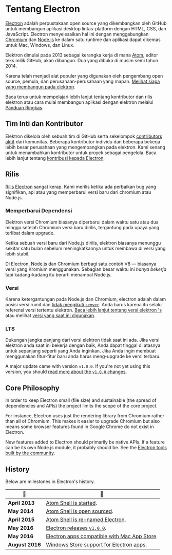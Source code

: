 # Tentang Electron

[Electron](https://electron.atom.io) adalah perpustakaan open source yang dikembangkan oleh GitHub untuk membangun aplikasi desktop lintas-platform dengan HTML, CSS, dan JavaScript. Electron menyelesaikan hal ini dengan menggabungkan [Chromium](https://www.chromium.org/Home) dan [Node.js](https://nodejs.org) ke dalam satu runtime dan aplikasi dapat dikemas untuk Mac, Windows, dan Linux.

Elektron dimulai pada 2013 sebagai kerangka kerja di mana [Atom](https://atom.io), editor teks milik GitHub, akan dibangun. Dua yang dibuka di musim semi tahun 2014.

Karena telah menjadi alat populer yang digunakan oleh pengembang open source, pemula, dan perusahaan-perusahaan yang mapan. [Melihat siapa yang membangun pada elektron](https://electron.atom.io/apps/).

Baca terus untuk mempelajari lebih lanjut tentang kontributor dan rilis elektron atau cara mulai membangun aplikasi dengan elektron melalui [Panduan Ringkas](quick-start.md).

## Tim Inti dan Kontributor

Elektron dikelola oleh sebuah tim di GitHub serta sekelompok [contributors aktif](https://github.com/electron/electron/graphs/contributors) dari komunitas. Beberapa kontributor individu dan beberapa bekerja lebih besar perusahaan yang mengembangkan pada elektron. Kami senang untuk menambahkan kontributor untuk proyek sebagai pengelola. Baca lebih lanjut tentang [kontribusi kepada Electron](https://github.com/electron/electron/blob/master/CONTRIBUTING.md).

## Rilis

[Rilis Electron](https://github.com/electron/electron/releases) sangat kerap. Kami merilis ketika ada perbaikan bug yang signifikan, api atau yang memperbarui versi baru dari chromium atau Node.js.

### Memperbarui Dependensi

Elektron versi Chromium biasanya diperbarui dalam waktu satu atau dua minggu setelah Chromium versi baru dirilis, tergantung pada upaya yang terlibat dalam upgrade.

Ketika sebuah versi baru dari Node.js dirilis, elektron biasanya menunggu sekitar satu bulan sebelum meningkatkannya untuk membawa di versi yang lebih stabil.

Di Electron, Node.js dan Chromium berbagi satu contoh V8 — biasanya versi yang Kromium menggunakan. Sebagian besar waktu ini *hanya bekerja* tapi kadang-kadang itu berarti menambal Node.js.

### Versi

Karena ketergantungan pada Node.js dan Chromium, electron adalah dalam posisi versi rumit dan [tidak mengikuti `semver`](http://semver.org). Anda harus karena itu selalu referensi versi tertentu elektron. [Baca lebih lanjut tentang versi elektron 's](https://electron.atom.io/docs/tutorial/electron-versioning/) atau melihat [versi yang saat ini digunakan](https://electron.atom.io/#electron-versions).

### LTS

Dukungan jangka panjang dari versi elektron tidak saat ini ada. Jika versi elektron anda saat ini bekerja dengan baik, Anda dapat tinggal di atasnya untuk sepanjang seperti yang Anda inginkan. Jika Anda ingin membuat menggunakan fitur-fitur baru anda harus meng-upgrade ke versi terbaru.

A major update came with version `v1.0.0`. If you're not yet using this version, you should [read more about the `v1.0.0` changes](https://electron.atom.io/blog/2016/05/11/electron-1-0).

## Core Philosophy

In order to keep Electron small (file size) and sustainable (the spread of dependencies and APIs) the project limits the scope of the core project.

For instance, Electron uses just the rendering library from Chromium rather than all of Chromium. This makes it easier to upgrade Chromium but also means some browser features found in Google Chrome do not exist in Electron.

New features added to Electron should primarily be native APIs. If a feature can be its own Node.js module, it probably should be. See the [Electron tools built by the community](https://electron.atom.io/community).

## History

Below are milestones in Electron's history.

| :calendar:      | :tada:                                                                                                                |
| --------------- | --------------------------------------------------------------------------------------------------------------------- |
| **April 2013**  | [Atom Shell is started](https://github.com/electron/electron/commit/6ef8875b1e93787fa9759f602e7880f28e8e6b45).        |
| **May 2014**    | [Atom Shell is open sourced](http://blog.atom.io/2014/05/06/atom-is-now-open-source.html).                            |
| **April 2015**  | [Atom Shell is re-named Electron](https://github.com/electron/electron/pull/1389).                                    |
| **May 2016**    | [Electron releases `v1.0.0`](https://electron.atom.io/blog/2016/05/11/electron-1-0).                                  |
| **May 2016**    | [Electron apps compatible with Mac App Store](https://electron.atom.io/docs/tutorial/mac-app-store-submission-guide). |
| **August 2016** | [Windows Store support for Electron apps](https://electron.atom.io/docs/tutorial/windows-store-guide).                |